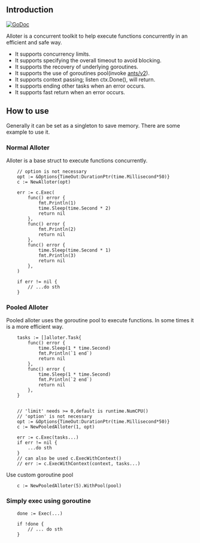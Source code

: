 ## Introduction
[![GoDoc](https://godoc.org/github.com/ITcathyh/alloter?status.svg)](https://godoc.org/github.com/guoquanwei/alloter)

Alloter is a concurrent toolkit to help execute functions concurrently in an efficient and safe way.
* It supports concurrency limits.
* It supports specifying the overall timeout to avoid blocking.
* It supports the recovery of underlying goroutines.
* It supports the use of goroutines pool(invoke [ants/v2](https://github.com/panjf2000/ants)).
* It supports context passing; listen ctx.Done(), will return.
* It supports ending other tasks when an error occurs.
* It supports fast return when an error occurs.

## How to use
Generally it can be set as a singleton to save memory. There are some example to use it.
### Normal Alloter
Alloter is a base struct to execute functions concurrently.
```
    // option is not necessary
	opt := &Options{TimeOut:DurationPtr(time.Millisecond*50)}
	c := NewAlloter(opt)
	
	err := c.Exec(
		func() error {
			fmt.Println(1)
			time.Sleep(time.Second * 2)
			return nil
		},
		func() error {
			fmt.Println(2)
			return nil
		},
		func() error {
			time.Sleep(time.Second * 1)
			fmt.Println(3)
			return nil
		},
	)
	
	if err != nil {
		// ...do sth
	}
```
### Pooled Alloter
Pooled alloter uses the goroutine pool to execute functions. In some times it is a more efficient way.
```
    tasks := []alloter.Task{
		func() error {
			time.Sleep(1 * time.Second)
			fmt.Println(`1 end`)
			return nil
		},
		func() error {
			time.Sleep(1 * time.Second)
			fmt.Println(`2 end`)
			return nil
		},
	}
	
	
	// 'limit' needs >= 0,default is runtime.NumCPU()
	// 'option' is not necessary
	opt := &Options{TimeOut:DurationPtr(time.Millisecond*50)}
	c := NewPooledAlloter(1, opt)
	
	err := c.Exec(tasks...) 
	if err != nil {
		...do sth
	}
	// can also be used c.ExecWithContext()
	// err := c.ExecWithContext(context, tasks...) 

```
Use custom goroutine pool
```
	c := NewPooledAlloter(5).WithPool(pool)
```
### Simply exec using goroutine
```
	done := Exec(...)

	if !done {
		// ... do sth 
	}
```
